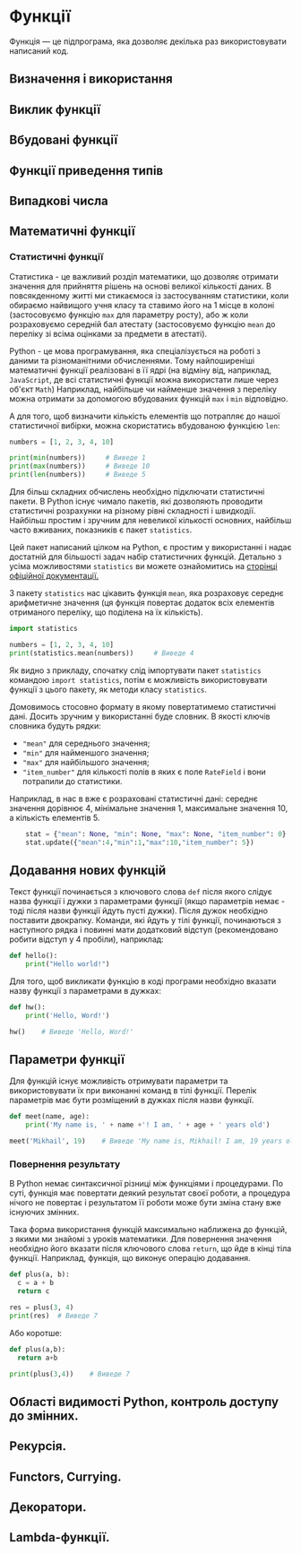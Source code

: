 # Функції
Функція &mdash; це підпрограма, яка дозволяє декілька раз використовувати написаний код.

## Визначення і використання
## Виклик функції 
## Вбудовані функції
## Функції приведення типів
## Випадкові числа
## Математичні функції
### Статистичні функції
Статистика - це важливий розділ математики, що дозволяє отримати значення для прийняття рішень на основі великої кількості даних. В повсякденному житті ми стикаємося із застосуванням статистики, коли обираємо найвищого учня класу та ставимо його на 1 місце в колоні (застосовуємо функцію `max` для параметру росту), або ж коли розраховуємо середній бал атестату (застосовуємо функцію `mean` до переліку зі всіма оцінками за предмети в атестаті).

Python - це мова програмування, яка спеціалізується на роботі з даними та різноманітними обчисленнями. Тому найпоширеніші математичні функції реалізовані в її ядрі (на відміну від, наприклад, `JavaScript`, де всі статистичні функції можна використати лише через об'єкт `Math`)
Наприклад, найбільше чи найменше значення з  переліку можна отримати за допомогою вбудованих функцій `max` і `min` відповідно.

А для того, щоб визначити кількість елементів що потрапляє до нашої статистичної вибірки, можна скористатись вбудованою 
функцією `len`:
```python
numbers = [1, 2, 3, 4, 10]

print(min(numbers))     # Виведе 1
print(max(numbers))     # Виведе 10
print(len(numbers))     # Виведе 5
```

Для більш складних обчислень необхідно підключати статистичні пакети. В Python існує чимало пакетів, які дозволяють проводити статистичні розрахунки на різному рівні складності і швидкодії.
Найбільш простим і зручним для невеликої кількості основних, найбільш часто вживаних, показників є пакет `statistics`.

Цей пакет написаний цілком на Python, є простим у використанні і надає достатній для
більшості задач набір статистичних функцій. Детально з усіма можливостями `statistics` ви можете ознайомитись на 
[сторінці офіційної документації.](https://docs.python.org/3/library/statistics.html)

З пакету `statistics` нас цікавить функція `mean`, яка розраховує середнє арифметичне значення (ця функція повертає додаток всіх елементів отриманого переліку, що поділена на їх кількість).

```python
import statistics

numbers = [1, 2, 3, 4, 10]
print(statistics.mean(numbers))     # Виведе 4
```
Як видно з прикладу, спочатку слід імпортувати пакет `statistics` командою `import statistics`, потім є можливість
використовувати функції з цього пакету, як методи класу `statistics`.



Домовимось стосовно формату в якому повертатимемо статистичні дані. Досить зручним у використанні буде словник. 
В якості ключів словника будуть рядки:
* `"mean"` для середнього значення;
* `"min"` для найменшого значення;
* `"max"` для найбільшого значення;
* `"item_number"` для кількості полів в яких є поле `RateField` і вони потрапили до статистики.

Наприклад, в нас в вже є розраховані статистичні дані: середнє значення дорівнює 4, мінімальне значення 1, максимальне значення 10, а кількість елементів 5.
```python
    stat = {"mean": None, "min": None, "max": None, "item_number": 0}
    stat.update({"mean":4,"min":1,"max":10,"item_number": 5})
```

## Додавання нових функцій
Текст функції починається з ключового слова `def` після якого слідує назва функції і дужки з параметрами функції 
(якщо параметрів немає - тоді після назви функції йдуть пусті дужки). Після дужок необхідно поставити двокрапку.
Команди, які йдуть у тілі функції, починаються з наступного рядка і повинні мати додатковий відступ 
(рекомендовано робити відступ у 4 пробіли), наприклад:
```python
def hello():
    print("Hello world!")
```

Для того, щоб викликати функцію в коді програми необхідно вказати назву функції з параметрами в дужках:
```python
def hw():    
    print('Hello, Word!')

hw()    # Виведе 'Hello, Word!'
```

## Параметри функції
Для функцій існує можливість отримувати параметри та використовувати їх при виконанні команд в тілі функції. 
Перелік параметрів має бути розміщений в дужках після назви функції. 

```python
def meet(name, age):    
    print('My name is, ' + name +'! I am, ' + age + ' years old')

meet('Mikhail', 19)    # Виведе 'My name is, Mikhail! I am, 19 years old'
```

### Повернення результату
В Python немає синтаксичної різниці між функціями і процедурами. По суті, функція має повертати деякий результат своєї
роботи, а процедура нічого не повертає і результатом її роботи може бути зміна стану вже існуючих змінних.

Така форма використання функцій максимально наближена до функцій, з якими ми знайомі з уроків математики. 
Для повернення значення необхідно його вказати після ключового слова `return`, що йде в кінці тіла функції.
Наприклад, функція, що виконує операцію додавання.
```python
def plus(a, b):
  c = a + b
  return c

res = plus(3, 4)
print(res)  # Виведе 7 
```

Або коротше:
```python
def plus(a,b):
  return a+b

print(plus(3,4))    # Виведе 7
```


## Області видимості Python, контроль доступу до змінних. 
## Рекурсія. 
## Functors, Currying. 
## Декоратори. 
## Lambda-функції.
